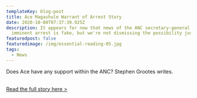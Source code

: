 ```yaml
---
templateKey: blog-post
title: Ace Magashule Warrant of Arrest Story
date: 2020-10-08T07:37:39.925Z
description: It appears for now that news of the ANC secretary-general's
  imminent arrest is fake, but we're not dismissing the possibility just yet.
featuredpost: false
featuredimage: /img/essential-reading-05.jpg
tags:
  - News
---
```

Does Ace have any support within the ANC? Stephen Grootes writes.

\
[Read the full story here > ](https://www.dailymaverick.co.za/article/2020-10-07-ace-in-a-hole-the-rumble-is-about-to-get-real/)